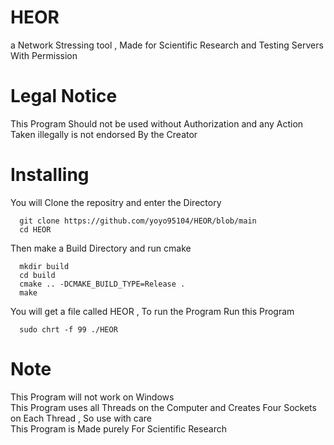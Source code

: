 # HEOR
a Network Stressing tool , Made for Scientific Research and Testing Servers With Permission
# Legal Notice
This Program Should not be used without Authorization and any Action Taken illegally is not endorsed By the Creator
# Installing 
You will Clone the repositry and enter the Directory
```
  git clone https://github.com/yoyo95104/HEOR/blob/main
  cd HEOR
```
Then make a Build Directory and run cmake
```
  mkdir build
  cd build
  cmake .. -DCMAKE_BUILD_TYPE=Release .
  make
```
You will get a file called HEOR , To run the Program Run this Program
```
  sudo chrt -f 99 ./HEOR
```
# Note 
This Program will not work on Windows \
This Program uses all Threads on the Computer and Creates Four Sockets on Each Thread , So use with care \
This Program is Made purely For Scientific Research
